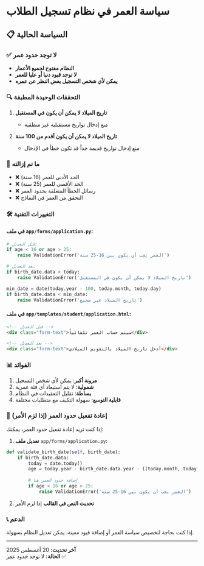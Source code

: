 # سياسة العمر في نظام تسجيل الطلاب

## 📋 السياسة الحالية

### ✅ لا توجد حدود عمر
- **النظام مفتوح لجميع الأعمار**
- **لا توجد قيود دنيا أو عليا للعمر**
- **يمكن لأي شخص التسجيل بغض النظر عن عمره**

### 🔍 التحققات الوحيدة المطبقة

1. **تاريخ الميلاد لا يمكن أن يكون في المستقبل**
   - منع إدخال تواريخ مستقبلية غير منطقية

2. **تاريخ الميلاد لا يمكن أن يكون أقدم من 100 سنة**
   - منع إدخال تواريخ قديمة جداً قد تكون خطأ في الإدخال

### 📝 ما تم إزالته

- ❌ الحد الأدنى للعمر (16 سنة)
- ❌ الحد الأقصى للعمر (25 سنة)
- ❌ رسائل الخطأ المتعلقة بحدود العمر
- ❌ التحقق من العمر في النماذج

### 🛠️ التغييرات التقنية

#### في ملف `app/forms/application.py`:
```python
# قبل التعديل:
if age < 16 or age > 25:
    raise ValidationError('العمر يجب أن يكون بين 16-25 سنة')

# بعد التعديل:
if birth_date.data > today:
    raise ValidationError('تاريخ الميلاد لا يمكن أن يكون في المستقبل')

min_date = date(today.year - 100, today.month, today.day)
if birth_date.data < min_date:
    raise ValidationError('تاريخ الميلاد غير صحيح')
```

#### في ملف `app/templates/student/application.html`:
```html
<!-- قبل التعديل -->
<div class="form-text">سيتم حساب العمر تلقائياً</div>

<!-- بعد التعديل -->
<div class="form-text">أدخل تاريخ الميلاد بالتقويم الميلادي</div>
```

### 📊 الفوائد

1. **مرونة أكبر**: يمكن لأي شخص التسجيل
2. **شمولية**: لا يتم استبعاد أي فئة عمرية
3. **بساطة**: تقليل التعقيدات في النظام
4. **قابلية التوسع**: سهولة التكيف مع متطلبات مختلفة

### 🔄 إعادة تفعيل حدود العمر (إذا لزم الأمر)

إذا كنت تريد إعادة تفعيل حدود العمر، يمكنك:

1. **تعديل ملف** `app/forms/application.py`:
```python
def validate_birth_date(self, birth_date):
    if birth_date.data:
        today = date.today()
        age = today.year - birth_date.data.year - ((today.month, today.day) < (birth_date.data.month, birth_date.data.day))
        
        # إضافة حدود العمر هنا
        if age < 16 or age > 25:
            raise ValidationError('العمر يجب أن يكون بين 16-25 سنة')
```

2. **تحديث النص في القالب** إذا لزم الأمر

### 📞 الدعم

إذا كنت بحاجة لتخصيص سياسة العمر أو إضافة قيود معينة، يمكن تعديل النظام بسهولة.

---
**آخر تحديث:** 20 أغسطس 2025  
**الحالة:** لا توجد حدود عمر ✅